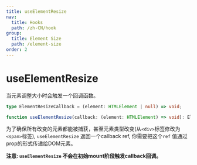 ```yaml
---
title: useElementResize
nav:
  title: Hooks
  path: /zh-CN/hook
group:
  title: Element Size
  path: /element-size
order: 2
---
```


# useElementResize

当元素调整大小时会触发一个回调函数。

```typescript
type ElementResizeCallback = (element: HTMLElement | null) => void;

function useElementResize(callback: (element: HTMLElement) => void): ElementResizeCallback;
```

为了确保所有改变的元素都能被捕获，甚至元素类型改变(从`<div>`标签修改为`<span>`标签),
`useElementResize` 返回一个callback ref, 你需要把这个`ref` 值通过prop的形式传递给DOM元素。

**注意: `useElementResize` 不会在初始mount阶段触发callback回调。**

<code src='./demo/useElementResize.tsx'>

